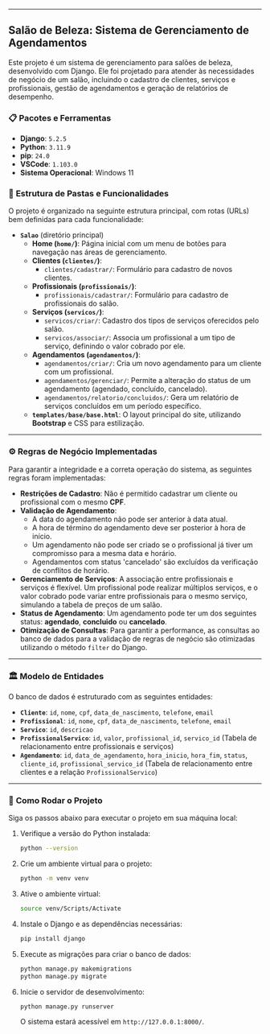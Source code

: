-----

## Salão de Beleza: Sistema de Gerenciamento de Agendamentos

Este projeto é um sistema de gerenciamento para salões de beleza, desenvolvido com Django. Ele foi projetado para atender às necessidades de negócio de um salão, incluindo o cadastro de clientes, serviços e profissionais, gestão de agendamentos e geração de relatórios de desempenho.

### 📋 **Pacotes e Ferramentas**

  * **Django**: `5.2.5`
  * **Python**: `3.11.9`
  * **pip**: `24.0`
  * **VSCode**: `1.103.0`
  * **Sistema Operacional**: Windows 11

### 📁 **Estrutura de Pastas e Funcionalidades**

O projeto é organizado na seguinte estrutura principal, com rotas (URLs) bem definidas para cada funcionalidade:

  * **`Salao`** (diretório principal)
      * **Home (`home/`)**: Página inicial com um menu de botões para navegação nas áreas de gerenciamento.
      * **Clientes (`clientes/`)**:
          * `clientes/cadastrar/`: Formulário para cadastro de novos clientes.
      * **Profissionais (`profissionais/`)**:
          * `profissionais/cadastrar/`: Formulário para cadastro de profissionais do salão.
      * **Serviços (`servicos/`)**:
          * `servicos/criar/`: Cadastro dos tipos de serviços oferecidos pelo salão.
          * `servicos/associar/`: Associa um profissional a um tipo de serviço, definindo o valor cobrado por ele.
      * **Agendamentos (`agendamentos/`)**:
          * `agendamentos/criar/`: Cria um novo agendamento para um cliente com um profissional.
          * `agendamentos/gerenciar/`: Permite a alteração do status de um agendamento (agendado, concluído, cancelado).
          * `agendamentos/relatorio/concluidos/`: Gera um relatório de serviços concluídos em um período específico.
      * **`templates/base/base.html`**: O layout principal do site, utilizando **Bootstrap** e CSS para estilização.

-----

### ⚙️ **Regras de Negócio Implementadas**

Para garantir a integridade e a correta operação do sistema, as seguintes regras foram implementadas:

  * **Restrições de Cadastro**: Não é permitido cadastrar um cliente ou profissional com o mesmo **CPF**.
  * **Validação de Agendamento**:
      * A data do agendamento não pode ser anterior à data atual.
      * A hora de término do agendamento deve ser posterior à hora de início.
      * Um agendamento não pode ser criado se o profissional já tiver um compromisso para a mesma data e horário.
      * Agendamentos com status 'cancelado' são excluídos da verificação de conflitos de horário.
  * **Gerenciamento de Serviços**: A associação entre profissionais e serviços é flexível. Um profissional pode realizar múltiplos serviços, e o valor cobrado pode variar entre profissionais para o mesmo serviço, simulando a tabela de preços de um salão.
  * **Status de Agendamento**: Um agendamento pode ter um dos seguintes status: **agendado**, **concluido** ou **cancelado**.
  * **Otimização de Consultas**: Para garantir a performance, as consultas ao banco de dados para a validação de regras de negócio são otimizadas utilizando o método `filter` do Django.

-----

### 🏛️ **Modelo de Entidades**

O banco de dados é estruturado com as seguintes entidades:

  * **`Cliente`**: `id`, `nome`, `cpf`, `data_de_nascimento`, `telefone`, `email`
  * **`Profissional`**: `id`, `nome`, `cpf`, `data_de_nascimento`, `telefone`, `email`
  * **`Servico`**: `id`, `descricao`
  * **`ProfissionalServico`**: `id`, `valor`, `profissional_id`, `servico_id` (Tabela de relacionamento entre profissionais e serviços)
  * **`Agendamento`**: `id`, `data_de_agendamento`, `hora_inicio`, `hora_fim`, `status`, `cliente_id`, `profissional_servico_id` (Tabela de relacionamento entre clientes e a relação `ProfissionalServico`)

-----

### 🚀 **Como Rodar o Projeto**

Siga os passos abaixo para executar o projeto em sua máquina local:

1.  Verifique a versão do Python instalada:

    ```bash
    python --version
    ```

2.  Crie um ambiente virtual para o projeto:

    ```bash
    python -m venv venv
    ```

3.  Ative o ambiente virtual:

    ```bash
    source venv/Scripts/Activate
    ```

4.  Instale o Django e as dependências necessárias:

    ```bash
    pip install django
    ```

5.  Execute as migrações para criar o banco de dados:

    ```bash
    python manage.py makemigrations
    python manage.py migrate
    ```

6.  Inicie o servidor de desenvolvimento:

    ```bash
    python manage.py runserver
    ```

    O sistema estará acessível em `http://127.0.0.1:8000/`.